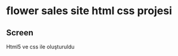 # flower sales site html css projesi
## Screen
[](unknown_2023.05.18-00.22.gif)
Html5 ve css ile oluşturuldu
